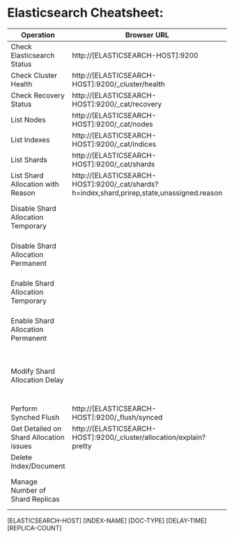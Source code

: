 # Elasticsearch Cheatsheet:

| Operation | Browser URL | Curl Command | Description |
| ----------|-------------|--------------|-------------|
| Check Elasticsearch Status | http://[ELASTICSEARCH-HOST]:9200 | ``curl -XGET http://[ELASTICSEARCH-HOST]:9200`` ||
| Check Cluster Health | http://[ELASTICSEARCH-HOST]:9200/_cluster/health | ``curl -XGET http://[ELASTICSEARCH-HOST]:9200/_cluster/health`` ||
| Check Recovery Status | http://[ELASTICSEARCH-HOST]:9200/_cat/recovery | ``curl -XGET http://[ELASTICSEARCH-HOST]:9200/_cat/recovery"`` ||
| List Nodes | http://[ELASTICSEARCH-HOST]:9200/_cat/nodes | ``curl XGET http://[ELASTICSEARCH-HOST]:9200/_cat/nodes`` ||
| List Indexes | http://[ELASTICSEARCH-HOST]:9200/_cat/indices | ``curl -XGET http://[ELASTICSEARCH-HOST]:9200/_cat/indices`` ||
| List Shards | http://[ELASTICSEARCH-HOST]:9200/_cat/shards | ``curl -XGET http://[ELASTICSEARCH-HOST]:9200/_cat/shards`` ||
| List Shard Allocation with Reason | http://[ELASTICSEARCH-HOST]:9200/_cat/shards?h=index,shard,prirep,state,unassigned.reason | ``curl -XGET http://[ELASTICSEARCH-HOST]:9200/_cat/shards?h=index,shard,prirep,state,unassigned.reason`` ||
| Disable Shard Allocation Temporary || ``curl -XPUT http://[ELASTICSEARCH-HOST]:9200/_cluster/settings -H 'Content-Type: application/json' -d '{ "transient": {"cluster.routing.allocation.enable": "none"}}'`` ||
| Disable Shard Allocation Permanent || ``curl -XPUT http://[ELASTICSEARCH-HOST]:9200/_cluster/settings -H 'Content-Type: application/json' -d '{ "persistent": {"cluster.routing.allocation.enable": "none"}}'`` ||
| Enable Shard Allocation Temporary || ``curl -XPUT http://[ELASTICSEARCH-HOST]:9200/_cluster/settings -H 'Content-Type: application/json' -d '{ "transient": {"cluster.routing.allocation.enable": "null"}}'`` ||
| Enable Shard Allocation Permanent || ``curl -XPUT http://[ELASTICSEARCH-HOST]:9200/_cluster/settings -H 'Content-Type: application/json' -d '{ "persistent": {"cluster.routing.allocation.enable": "null"}}'`` ||
| Modify Shard Allocation Delay || ``curl -XPUT http://[ELASTICSEARCH-HOST]:9200/[INDEX-NAME]/_settings' -H 'Content-Type: application/json' -d '{"settings": {"index.unassigned.node_left.delayed_timeout": "[DELAY-TIME]s"}}'||
| Perform Synched Flush | http://[ELASTICSEARCH-HOST]:9200/_flush/synced | ``curl -XPOST "[ELASTICSEARCH-HOST]:9200/_flush/synced"`` ||
| Get Detailed on Shard Allocation issues | http://[ELASTICSEARCH-HOST]:9200/_cluster/allocation/explain?pretty | ``curl -XGET http://[ELASTICSEARCH-HOST]:9200/_cluster/allocation/explain?pretty`` ||
| Delete Index/Document || ``curl -XDELETE  http://[ELASTICSEARCH-HOST]:9200/[INDEX-NAME]/[DOC-TYPE]/[doc-id]`` ||
| Manage Number of Shard Replicas || curl -XPUT http://[ELASTICSEARCH-HOST]:9200/[INDEX-NAME]/_settings -H 'Content-Type: application/json' -d '{"number_of_replicas": [REPLICA-COUNT]}'||

[ELASTICSEARCH-HOST]
[INDEX-NAME]
[DOC-TYPE]
[DELAY-TIME]
[REPLICA-COUNT]
